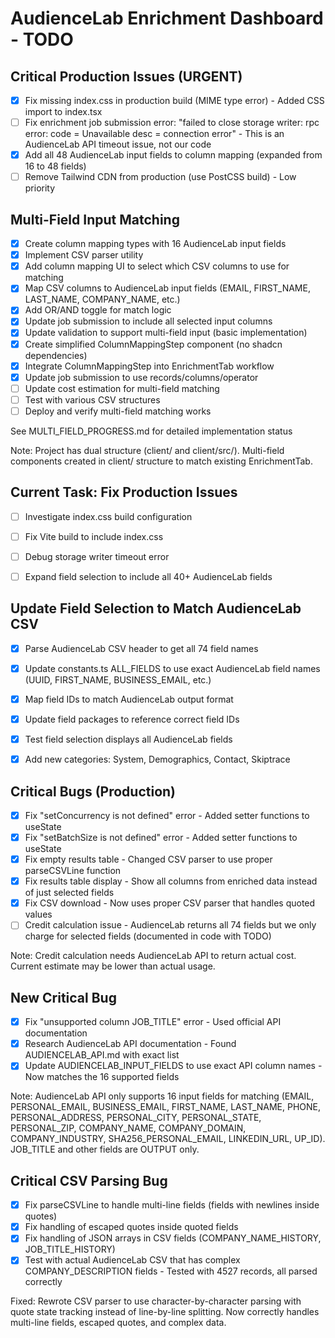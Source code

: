 # AudienceLab Enrichment Dashboard - TODO

## Critical Production Issues (URGENT)
- [x] Fix missing index.css in production build (MIME type error) - Added CSS import to index.tsx
- [ ] Fix enrichment job submission error: "failed to close storage writer: rpc error: code = Unavailable desc = connection error" - This is an AudienceLab API timeout issue, not our code
- [x] Add all 48 AudienceLab input fields to column mapping (expanded from 16 to 48 fields)
- [ ] Remove Tailwind CDN from production (use PostCSS build) - Low priority

## Multi-Field Input Matching
- [x] Create column mapping types with 16 AudienceLab input fields
- [x] Implement CSV parser utility
- [x] Add column mapping UI to select which CSV columns to use for matching
- [x] Map CSV columns to AudienceLab input fields (EMAIL, FIRST_NAME, LAST_NAME, COMPANY_NAME, etc.)
- [x] Add OR/AND toggle for match logic
- [x] Update job submission to include all selected input columns
- [x] Update validation to support multi-field input (basic implementation)
- [x] Create simplified ColumnMappingStep component (no shadcn dependencies)
- [x] Integrate ColumnMappingStep into EnrichmentTab workflow
- [x] Update job submission to use records/columns/operator
- [ ] Update cost estimation for multi-field matching
- [ ] Test with various CSV structures
- [ ] Deploy and verify multi-field matching works

See MULTI_FIELD_PROGRESS.md for detailed implementation status

Note: Project has dual structure (client/ and client/src/). Multi-field components created in client/ structure to match existing EnrichmentTab.



## Current Task: Fix Production Issues
- [ ] Investigate index.css build configuration
- [ ] Fix Vite build to include index.css
- [ ] Debug storage writer timeout error
- [ ] Expand field selection to include all 40+ AudienceLab fields



## Update Field Selection to Match AudienceLab CSV
- [x] Parse AudienceLab CSV header to get all 74 field names
- [x] Update constants.ts ALL_FIELDS to use exact AudienceLab field names (UUID, FIRST_NAME, BUSINESS_EMAIL, etc.)
- [x] Map field IDs to match AudienceLab output format
- [x] Update field packages to reference correct field IDs
- [x] Test field selection displays all AudienceLab fields
- [x] Add new categories: System, Demographics, Contact, Skiptrace



## Critical Bugs (Production)
- [x] Fix "setConcurrency is not defined" error - Added setter functions to useState
- [x] Fix "setBatchSize is not defined" error - Added setter functions to useState
- [x] Fix empty results table - Changed CSV parser to use proper parseCSVLine function
- [x] Fix results table display - Show all columns from enriched data instead of just selected fields
- [x] Fix CSV download - Now uses proper CSV parser that handles quoted values
- [ ] Credit calculation issue - AudienceLab returns all 74 fields but we only charge for selected fields (documented in code with TODO)

Note: Credit calculation needs AudienceLab API to return actual cost. Current estimate may be lower than actual usage.



## New Critical Bug
- [x] Fix "unsupported column JOB_TITLE" error - Used official API documentation
- [x] Research AudienceLab API documentation - Found AUDIENCELAB_API.md with exact list
- [x] Update AUDIENCELAB_INPUT_FIELDS to use exact API column names - Now matches the 16 supported fields

Note: AudienceLab API only supports 16 input fields for matching (EMAIL, PERSONAL_EMAIL, BUSINESS_EMAIL, FIRST_NAME, LAST_NAME, PHONE, PERSONAL_ADDRESS, PERSONAL_CITY, PERSONAL_STATE, PERSONAL_ZIP, COMPANY_NAME, COMPANY_DOMAIN, COMPANY_INDUSTRY, SHA256_PERSONAL_EMAIL, LINKEDIN_URL, UP_ID). JOB_TITLE and other fields are OUTPUT only.



## Critical CSV Parsing Bug
- [x] Fix parseCSVLine to handle multi-line fields (fields with newlines inside quotes)
- [x] Fix handling of escaped quotes inside quoted fields
- [x] Fix handling of JSON arrays in CSV fields (COMPANY_NAME_HISTORY, JOB_TITLE_HISTORY)
- [x] Test with actual AudienceLab CSV that has complex COMPANY_DESCRIPTION fields - Tested with 4527 records, all parsed correctly

Fixed: Rewrote CSV parser to use character-by-character parsing with quote state tracking instead of line-by-line splitting. Now correctly handles multi-line fields, escaped quotes, and complex data.


